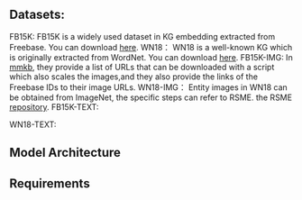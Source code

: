 ## Datasets:
FB15K:
FB15K is a widely used dataset in KG embedding extracted from Freebase. You can download [here](https://github.com/DeepGraphLearning/KnowledgeGraphEmbedding/tree/master/data/FB15k).
WN18：
WN18 is a well-known KG which is originally extracted from WordNet. You can download [here](https://github.com/DeepGraphLearning/KnowledgeGraphEmbedding/tree/master/data/wn18).
FB15K-IMG:
In [mmkb](https://github.com/mniepert/mmkb), they provide a list of URLs that can be downloaded with a script which also scales the images,and they also provide the links of the Freebase IDs to their image URLs.
WN18-IMG：
Entity images in WN18 can be obtained from ImageNet, the specific steps can refer to RSME. the RSME [repository](https://github.com/wangmengsd/RSME).
FB15K-TEXT:

WN18-TEXT:


## Model Architecture
## Requirements
